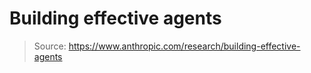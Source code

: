 # Building effective agents



>  Source: https://www.anthropic.com/research/building-effective-agents



